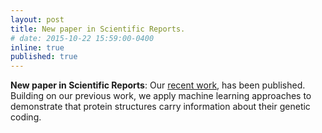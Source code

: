 ```yaml
---
layout: post
title: New paper in Scientific Reports.
# date: 2015-10-22 15:59:00-0400
inline: true
published: true
---
```


**New paper in Scientific Reports**:
Our [recent work](https://www.nature.com/articles/s41598-022-25874-z),
has been published. Building on our previous work, we apply machine learning approaches to demonstrate that
protein structures carry information about their genetic coding.
